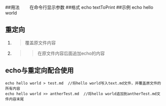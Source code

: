 ##用法
&emsp;&emsp;在命令行显示参数
##格式
    echo textToPrint
##示例
    echo hello world
## 重定向
  1. > 覆盖原文件内容
  2. >> 在原文件内容后面追加echo的内容
## echo与重定向配合使用
    echo hello world > test.md  //将hello world写入text.md文件，并覆盖原文件的所有内容
    echo hello world >> antherTest.md  //将hello world追加到antherTest.md文件内容末尾
